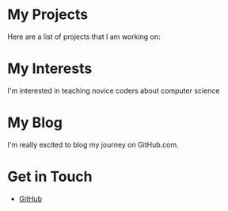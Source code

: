 # My Projects
Here are a list of projects that I am working on:


# My Interests
I'm interested in teaching novice coders about computer science


# My Blog
I'm really excited to blog my journey on GitHub.com.

# Get in Touch
<ul>
<li><a href="https://github.com/{{ site.github_username }}">GitHub</a>
</li>
</ul>
